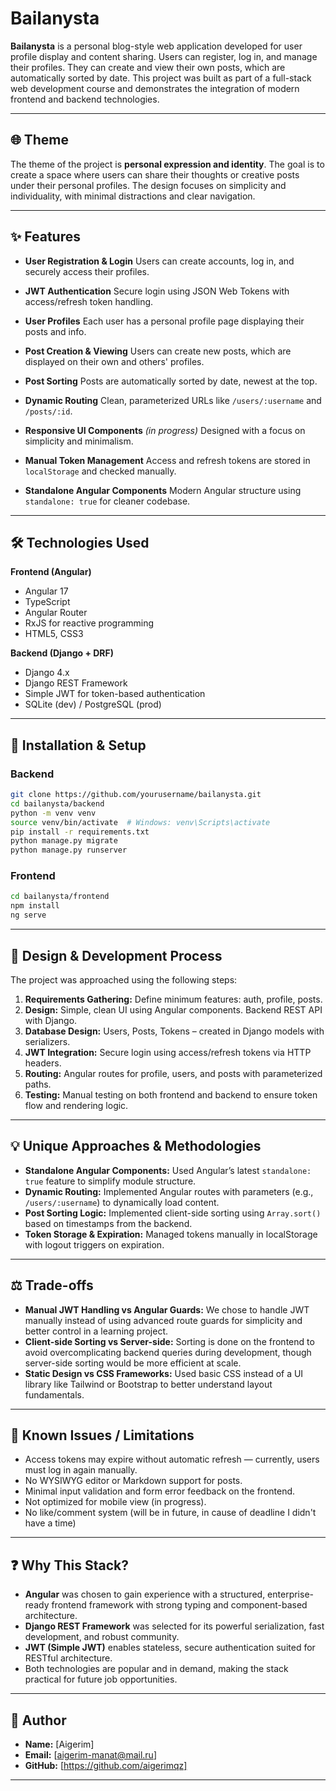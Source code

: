 # Bailanysta

**Bailanysta** is a personal blog-style web application developed for user profile display and content sharing. Users can register, log in, and manage their profiles. They can create and view their own posts, which are automatically sorted by date. This project was built as part of a full-stack web development course and demonstrates the integration of modern frontend and backend technologies.

---

## 🌐 Theme

The theme of the project is **personal expression and identity**. The goal is to create a space where users can share their thoughts or creative posts under their personal profiles. The design focuses on simplicity and individuality, with minimal distractions and clear navigation. 

---  


## ✨ Features

* **User Registration & Login**
  Users can create accounts, log in, and securely access their profiles.

* **JWT Authentication**
  Secure login using JSON Web Tokens with access/refresh token handling.

* **User Profiles**
  Each user has a personal profile page displaying their posts and info.

* **Post Creation & Viewing**
  Users can create new posts, which are displayed on their own and others' profiles.

* **Post Sorting**
  Posts are automatically sorted by date, newest at the top.

* **Dynamic Routing**
  Clean, parameterized URLs like `/users/:username` and `/posts/:id`.

* **Responsive UI Components** *(in progress)*
  Designed with a focus on simplicity and minimalism.

* **Manual Token Management**
  Access and refresh tokens are stored in `localStorage` and checked manually.

* **Standalone Angular Components**
  Modern Angular structure using `standalone: true` for cleaner codebase.



---  

## 🛠️ Technologies Used

**Frontend (Angular)**

* Angular 17
* TypeScript
* Angular Router
* RxJS for reactive programming
* HTML5, CSS3

**Backend (Django + DRF)**

* Django 4.x
* Django REST Framework
* Simple JWT for token-based authentication
* SQLite (dev) / PostgreSQL (prod)

---

## 🚀 Installation & Setup

### Backend

```bash
git clone https://github.com/yourusername/bailanysta.git
cd bailanysta/backend
python -m venv venv
source venv/bin/activate  # Windows: venv\Scripts\activate
pip install -r requirements.txt
python manage.py migrate
python manage.py runserver
```

### Frontend

```bash
cd bailanysta/frontend
npm install
ng serve
```

---

## 🧩 Design & Development Process

The project was approached using the following steps:

1. **Requirements Gathering:** Define minimum features: auth, profile, posts.
2. **Design:** Simple, clean UI using Angular components. Backend REST API with Django.
3. **Database Design:** Users, Posts, Tokens – created in Django models with serializers.
4. **JWT Integration:** Secure login using access/refresh tokens via HTTP headers.
5. **Routing:** Angular routes for profile, users, and posts with parameterized paths.
6. **Testing:** Manual testing on both frontend and backend to ensure token flow and rendering logic.

---

## 💡 Unique Approaches & Methodologies

* **Standalone Angular Components:** Used Angular’s latest `standalone: true` feature to simplify module structure.
* **Dynamic Routing:** Implemented Angular routes with parameters (e.g., `/users/:username`) to dynamically load content.
* **Post Sorting Logic:** Implemented client-side sorting using `Array.sort()` based on timestamps from the backend.
* **Token Storage & Expiration:** Managed tokens manually in localStorage with logout triggers on expiration.

---

## ⚖️ Trade-offs

* **Manual JWT Handling vs Angular Guards:** We chose to handle JWT manually instead of using advanced route guards for simplicity and better control in a learning project.
* **Client-side Sorting vs Server-side:** Sorting is done on the frontend to avoid overcomplicating backend queries during development, though server-side sorting would be more efficient at scale.
* **Static Design vs CSS Frameworks:** Used basic CSS instead of a UI library like Tailwind or Bootstrap to better understand layout fundamentals.

---

## 🐞 Known Issues / Limitations

* Access tokens may expire without automatic refresh — currently, users must log in again manually.
* No WYSIWYG editor or Markdown support for posts.
* Minimal input validation and form error feedback on the frontend.
* Not optimized for mobile view (in progress).  
* No like/comment system (will be in future, in cause of deadline I didn't have a time)

---

## ❓ Why This Stack?

* **Angular** was chosen to gain experience with a structured, enterprise-ready frontend framework with strong typing and component-based architecture.
* **Django REST Framework** was selected for its powerful serialization, fast development, and robust community.
* **JWT (Simple JWT)** enables stateless, secure authentication suited for RESTful architecture.
* Both technologies are popular and in demand, making the stack practical for future job opportunities.

---

## 👤 Author

* **Name:** \[Aigerim]
* **Email:** \[[aigerim-manat@mail.ru](mailto:aigerim-manat@mail.ru)]
* **GitHub:** \[https://github.com/aigerimqz]

---



